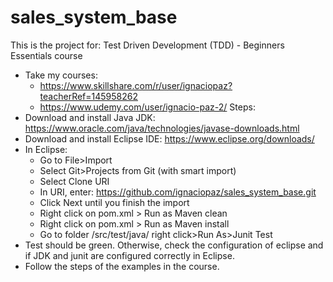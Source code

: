 # sales_system_base
This is the project for: Test Driven Development (TDD) - Beginners Essentials course
- Take my courses:
	- https://www.skillshare.com/r/user/ignaciopaz?teacherRef=145958262
	- https://www.udemy.com/user/ignacio-paz-2/
Steps:
- Download and install Java JDK: https://www.oracle.com/java/technologies/javase-downloads.html
- Download and install Eclipse IDE: https://www.eclipse.org/downloads/
- In Eclipse:
	- Go to File>Import
	- Select Git>Projects from Git (with smart import)
	- Select Clone URI
	- In URI, enter: https://github.com/ignaciopaz/sales_system_base.git
	- Click Next until you finish the import
	- Right click on pom.xml > Run as Maven clean
	- Right click on pom.xml > Run as Maven install
	- Go to folder /src/test/java/ right click>Run As>Junit Test
- Test should be green. Otherwise, check the configuration of eclipse and if JDK and junit are configured correctly in Eclipse.
- Follow the steps of the examples in the course.
